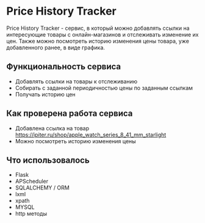 # Price History Tracker

Price History Tracker - сервис, в который можно добавлять 
ссылки на интересующие товары с онлайн-магазинов и отслеживать 
изменение их цен. Также можно посмотреть историю изменения цены товара, уже добавленного ранее, в виде графика.

## Функциональность сервиса
* Добавлять ссылки на товары к отслеживанию
* Собирать с заданной периодичностью цены по заданным ссылкам
* Получать историю цен

## Как проверена работа сервиса
* Добавлена ссылка на товар https://ipiter.ru/shop/apple_watch_series_8_41_mm_starlight
* Можно посмотреть историю изменения цены

## Что использовалось
* Flask
* APScheduler 
* SQLALCHEMY / ORM
* lxml  
* xpath
* MYSQL
* http методы

  
